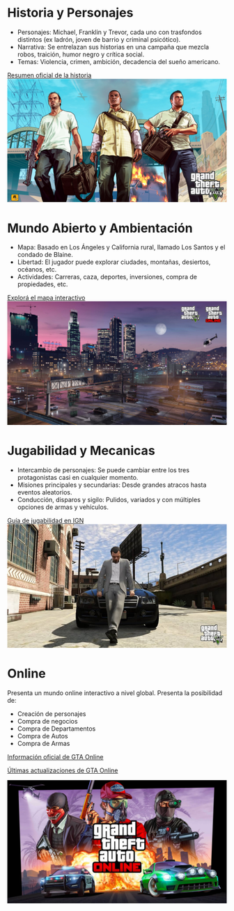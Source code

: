 # Historia y Personajes

- Personajes: Michael, Franklin y Trevor, cada uno con trasfondos distintos (ex ladrón, joven de barrio y criminal psicótico).
- Narrativa: Se entrelazan sus historias en una campaña que mezcla robos, traición, humor negro y crítica social.
- Temas: Violencia, crimen, ambición, decadencia del sueño americano.

[Resumen oficial de la historia](https://www.rockstargames.com/V/story)
![Fotos Personajes](FotosGTA\gta-v-arte-grande-2321051.jpg)


# Mundo Abierto y Ambientación

- Mapa: Basado en Los Ángeles y California rural, llamado Los Santos y el condado de Blaine.
- Libertad: El jugador puede explorar ciudades, montañas, desiertos, océanos, etc.
- Actividades: Carreras, caza, deportes, inversiones, compra de propiedades, etc.

[Explorá el mapa interactivo](https://gta-5-map.com/)
![Fotos Mundo](FotosGTA\5e6f14bf3b02e6f5342632d1dc08e5a7b4406c8c.jpg)

# Jugabilidad y Mecanicas

- Intercambio de personajes: Se puede cambiar entre los tres protagonistas casi en cualquier momento.
- Misiones principales y secundarias: Desde grandes atracos hasta eventos aleatorios.
- Conducción, disparos y sigilo: Pulidos, variados y con múltiples opciones de armas y vehículos.

[Guía de jugabilidad en IGN](https://www.ign.com/wikis/gta-5)
![Foto Michael](FotosGTA\71x-1UJb45L._AC_UF1000,1000_QL80_.jpg)

# Online

Presenta un mundo online interactivo a nivel global. Presenta la posibilidad de:

- Creación de personajes
- Compra de negocios
- Compra de Departamentos
- Compra de Autos
- Compra de Armas

[Información oficial de GTA Online](https://www.rockstargames.com/gta-online)

[Últimas actualizaciones de GTA Online](https://www.rockpapershotgun.com/tag/gta-online)

![Foto Online](FotosGTA\2d949e448c009d6c3aaa13af7515c358d20d9f9b-scaled.jpg)